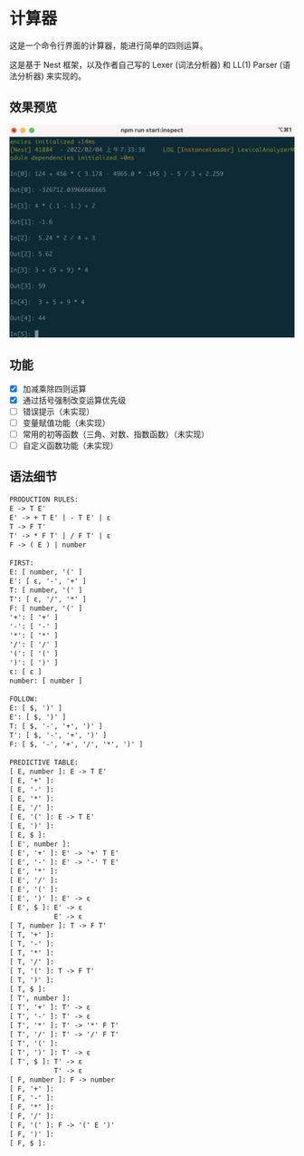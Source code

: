 # 计算器

这是一个命令行界面的计算器，能进行简单的四则运算。

这是基于 Nest 框架，以及作者自己写的 Lexer (词法分析器) 和 LL(1) Parser (语法分析器) 来实现的。

## 效果预览

![screenshot](screenshots/1.png "Screenshot")

## 功能

- [x] 加减乘除四则运算
- [x] 通过括号强制改变运算优先级
- [ ] 错误提示（未实现）
- [ ] 变量赋值功能（未实现）
- [ ] 常用的初等函数（三角、对数、指数函数）（未实现）
- [ ] 自定义函数功能（未实现）

## 语法细节

```
PRODUCTION RULES:
E -> T E'
E' -> + T E' | - T E' | ε
T -> F T'
T' -> * F T' | / F T' | ε
F -> ( E ) | number

FIRST:
E: [ number, '(' ]
E': [ ε, '-', '+' ]
T: [ number, '(' ]
T': [ ε, '/', '*' ]
F: [ number, '(' ]
'+': [ '+' ]
'-': [ '-' ]
'*': [ '*' ]
'/': [ '/' ]
'(': [ '(' ]
')': [ ')' ]
ε: [ ε ]
number: [ number ]

FOLLOW:
E: [ $, ')' ]
E': [ $, ')' ]
T: [ $, '-', '+', ')' ]
T': [ $, '-', '+', ')' ]
F: [ $, '-', '+', '/', '*', ')' ]

PREDICTIVE TABLE:
[ E, number ]: E -> T E'
[ E, '+' ]:
[ E, '-' ]:
[ E, '*' ]:
[ E, '/' ]:
[ E, '(' ]: E -> T E'
[ E, ')' ]:
[ E, $ ]:
[ E', number ]:
[ E', '+' ]: E' -> '+' T E'
[ E', '-' ]: E' -> '-' T E'
[ E', '*' ]:
[ E', '/' ]:
[ E', '(' ]:
[ E', ')' ]: E' -> ε
[ E', $ ]: E' -> ε
           E' -> ε
[ T, number ]: T -> F T'
[ T, '+' ]:
[ T, '-' ]:
[ T, '*' ]:
[ T, '/' ]:
[ T, '(' ]: T -> F T'
[ T, ')' ]:
[ T, $ ]:
[ T', number ]:
[ T', '+' ]: T' -> ε
[ T', '-' ]: T' -> ε
[ T', '*' ]: T' -> '*' F T'
[ T', '/' ]: T' -> '/' F T'
[ T', '(' ]:
[ T', ')' ]: T' -> ε
[ T', $ ]: T' -> ε
           T' -> ε
[ F, number ]: F -> number
[ F, '+' ]:
[ F, '-' ]:
[ F, '*' ]:
[ F, '/' ]:
[ F, '(' ]: F -> '(' E ')'
[ F, ')' ]:
[ F, $ ]:
```